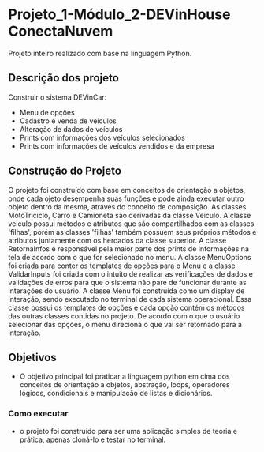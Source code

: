# Projeto_1-Módulo_2-DEVinHouse ConectaNuvem

Projeto inteiro realizado com base na linguagem Python.

## Descrição dos projeto

Construir o sistema DEVinCar:
- Menu de opções
- Cadastro e venda de veículos
- Alteração de dados de veículos
- Prints com informações dos veículos selecionados
- Prints com informações de veículos vendidos e da empresa

## Construção do Projeto

<p>O projeto foi construído com base em conceitos de orientação a objetos, onde cada ojeto desempenha suas funções e pode ainda executar outro objeto dentro da mesma, através do conceito de composição.
As classes MotoTriciclo, Carro e Camioneta são derivadas da classe Veiculo. A classe veiculo possui métodos e atributos que são compartilhados com as classes 'filhas', porém as classes 'filhas' também possuem seus próprios métodos e atributos juntamente com os herdados da classe superior.
A classe RetornaInfos é responsável pela maior parte dos prints de informações na tela de acordo com o que for selecionado no menu.
A classe MenuOptions foi criada para conter os templates de opções para o Menu e a classe ValidarInputs foi criada com o intuito de realizar as verificações de dados e validações de erros para que o sistema não pare de funcionar durante as interações do usuário.
A classe Menu foi construída como um display de interação, sendo executado no terminal de cada sistema operacional. Essa classe possui os templates de opções e cada opção contém os métodos das outras classes contidas no projeto. De acordo com o que o usuário selecionar das opções, o menu direciona o que vai ser retornado para a interação.</p>

## Objetivos

- O objetivo principal foi praticar a linguagem python em cima dos conceitos de orientação a objetos, abstração, loops, operadores lógicos, condicionais e manipulação de listas e dicionários.

### Como executar

- o projeto foi construído para ser uma aplicação simples de teoria e prática, apenas cloná-lo e testar no terminal.

